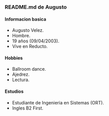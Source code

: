 ### README.md de Augusto

#### Informacion basica

- Augusto Velez.
- Hombre.
- 19 años (09/04/2003).
- Vive en Reducto.

#### Hobbies

- Ballroom dance.
- Ajedrez.
- Lectura.

#### Estudios

- Estudiante de Ingenieria en Sistemas (ORT).
- Ingles B2 First.